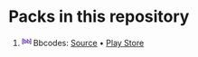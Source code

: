 # Packs in this repository

1. <img src='bbcodes/apk/flag/flag.png' height='16'>&nbsp;Bbcodes: [Source](bbcodes) • [Play Store](https://play.google.com/store/apps/details?id=com.anysoftkeyboard.quicktexts.bbcodes)
